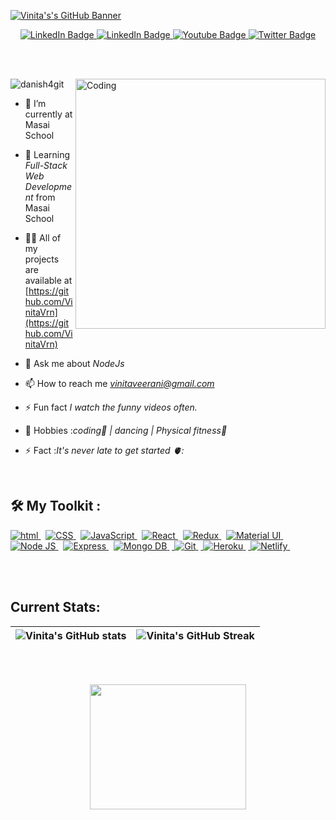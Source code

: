 <!-- Github Banner Section-->
[![Vinita's's GitHub Banner](./assets/GithubBanner.png)](https://vinitavrn.github.io/)

<!-- Adding Social Buttons -->
<div id="badges" align="center">
  <a href="https://www.linkedin.com/in/vinita-veerani21/?trk=opento_sprofile_goalscard">
    <img src="https://img.shields.io/badge/Anukriti Nawani-blue?style=for-the-badge&logo=linkedin&logoColor=white" alt="LinkedIn Badge"/>
  </a>
  <a href="mailto:vinitaveerani@gmail.com">
    <img src="https://img.shields.io/badge//Anukriti Nawani-red?style=for-the-badge&logo=gmail&logoColor=white" alt="LinkedIn Badge"/>
  </a>
  <a href="https://vinitavrn.github.io/">
    <img src="https://img.shields.io/badge/My Portfolio-brightgreen?style=for-the-badge&logoColor=red" alt="Youtube Badge"/>
  </a>
  <a href="https://drive.google.com/uc?export=download&id=1q8TZXuKkCwmZtX33CEDmGI-Ug3vhI8hl">
    <img src="https://img.shields.io/badge/My Resume-blueviolet?style=for-the-badge&logo=inbox&logoColor=white" alt="Twitter Badge"/>
  </a>
</div>

<br> <br>


<img align="right" alt="Coding" width="400" src="https://c.tenor.com/PP9v7VIs6R4AAAAd/scaler-create-impact.gif">

<p align="left"> <img src="https://komarev.com/ghpvc/?username=VinitaVrn&label=Profile%20views&color=0e75b6&style=flat" alt="danish4git" /> </p>


- 🔭 I’m currently at Masai School

- 🌱 Learning *Full-Stack Web Development* from Masai School

- 👨‍💻 All of my projects are available at [https://github.com/VinitaVrn](https://github.com/VinitaVrn)

- 💬 Ask me about *NodeJs*

- 📫 How to reach me *vinitaveerani@gmail.com*

- ⚡ Fun fact *I watch the funny videos often.*

- 🎯 Hobbies :*coding📕 | dancing | Physical fitness👊*

- ⚡ Fact :*It's never late to get started 🫀:*

</br>
<!-- <h3 align="left">Connect with me:</h3>
<p align="center"> -->



## 🛠 My Toolkit : 

<div>

 <!-- [![My Skills](https://skills.thijs.gg/icons?i=react,js,html,css,git,heroku,MongoDb,nodejs,redux)](https://skills.thijs.gg) -->
<p margin-top="2rem">

   <a href="#"> <img src="https://img.shields.io/badge/HTML-orange?style=for-the-badge&labelColor=black&logo=html5&logoColor=orange" alt="html"/> </a> &nbsp;
   <a href="#"> <img src="https://img.shields.io/badge/CSS-blue?style=for-the-badge&labelColor=black&logo=css3&logoColor=blue" alt="CSS"/> </a> &nbsp;
   <a href="#"> <img src="https://img.shields.io/badge/-Javascript-F0DB4F?style=for-the-badge&labelColor=black&logo=javascript&logoColor=F0DB4F" alt="JavaScript"/> </a> &nbsp;
   <a href="#"> <img src="https://img.shields.io/badge/-React-61DBFB?style=for-the-badge&labelColor=black&logo=react&logoColor=61DBFB" alt="React"/> </a> &nbsp;
   <a href="#"> <img src="https://img.shields.io/badge/-Redux-007acc?style=for-the-badge&labelColor=black&logo=redux&logoColor=007acc" alt="Redux"/> </a> &nbsp;
   <a href="#"> <img src="https://img.shields.io/badge/Material--UI-0081CB?style=for-the-badge&logo=material-ui&logoColor=white" alt="Material UI"/> </a> &nbsp;
   <a href="#"> <img src="https://img.shields.io/badge/-Nodejs-609857?style=for-the-badge&labelColor=black&logo=node.js&logoColor=609857" alt="Node JS"/> </a> &nbsp;
   <a href="#"> <img src="https://img.shields.io/badge/-Express.js-000000?style=for-the-badge&labelColor=black&logo=express&logoColor=2361DAFB" alt="Express"/> </a> &nbsp;
   <a href="#"> <img src="https://img.shields.io/badge/-MongoDB-4EA94B?style=for-the-badge&labelColor=black&logo=mongoDB&logoColor=white" alt="Mongo DB"/> </a> &nbsp;<a href="#"> <img src="https://img.shields.io/badge/Git-F05032?style=for-the-badge&labelColor=black&logo=git&logoColor=white" alt="Git"/> </a> &nbsp;<a href="#"> <img src="https://img.shields.io/badge/Heroku-430098?style=for-the-badge&labelColor=black&logo=heroku&logoColor=white" alt="Heroku"/> </a> &nbsp;<a href="#"> <img src="https://img.shields.io/badge/Netlify-00C7B7?style=for-the-badge&labelColor=black&logo=netlify&logoColor=white" alt="Netlify"/> </a> &nbsp;
  
</p>

<br /><br />
## Current Stats:

| ![Vinita's GitHub stats](https://github-readme-stats-eight-theta.vercel.app/api?username=VinitaVrn&show_icons=true&theme=light&include_all_commits=true&count_private=true) | ![Vinita's GitHub Streak](https://github-readme-streak-stats.herokuapp.com/?user=VinitaVrn&theme=dark) |
| :---: | :---: |
  
<!--    -->

<br /><br />

<p align="center">
  <img width="250" height="200" src="https://math.sun.ac.za/prodinger/thanks.gif">
</p>

</div>
